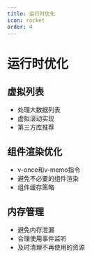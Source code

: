 ```yaml
---
title: 运行时优化
icon: rocket
order: 4
---
```


# 运行时优化

## 虚拟列表
- 处理大数据列表
- 虚拟滚动实现
- 第三方库推荐

## 组件渲染优化
- v-once和v-memo指令
- 避免不必要的组件渲染
- 组件缓存策略

## 内存管理
- 避免内存泄漏
- 合理使用事件监听
- 及时清理不再使用的资源
